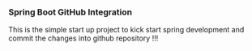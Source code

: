 ### Spring Boot GitHub Integration

This is the simple start up project to kick start spring development and commit the changes into github repository !!!
